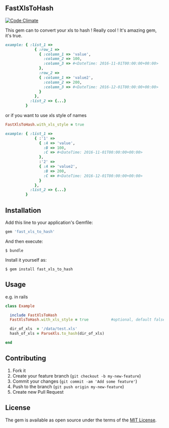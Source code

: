 ## FastXlsToHash

[![Code Climate](https://codeclimate.com/github/woodcrust/fast_xls_to_hash/badges/gpa.svg)](https://codeclimate.com/github/woodcrust/fast_xls_to_hash)

This gem can to convert your xls to hash ! Really cool ! It's amazing gem, it's true.

```ruby
example: { :list_1 => 
             { :row_1 => 
               { :column_1 => 'value',
                 :column_2 => 100,
                 :column_3 => #<DateTime: 2016-11-01T00:00:00+00:00>
               },
               :row_2 => 
               { :column_1 => 'value2',
                 :column_2 => 200,
                 :column_3 => #<DateTime: 2016-12-01T00:00:00+00:00>
               }
             },
           :list_2 => {...} 
         }
```
or if you want to use xls style of names

```ruby
FastXlsToHash.with_xls_style = true
```

```ruby
example: { :list_1 => 
             { :'1' => 
               { :A => 'value',
                 :B => 100,
                 :C => #<DateTime: 2016-11-01T00:00:00+00:00>
               },
               :'2' => 
               { :A => 'value2',
                 :B => 200,
                 :C => #<DateTime: 2016-12-01T00:00:00+00:00>
               }
             },
           :list_2 => {...} 
         }
```

## Installation

Add this line to your application's Gemfile:

```ruby
gem 'fast_xls_to_hash'
```

And then execute:

    $ bundle

Install it yourself as:

    $ gem install fast_xls_to_hash

## Usage

e.g. in rails
```ruby
class Example

  include FastXlsToHash
  FastXlsToHash.with_xls_style = true          #optional, default false

  dir_of_xls  = '/data/test.xls'
  hash_of_xls = ParseXls.to_hash(dir_of_xls)

end
```

## Contributing

1. Fork it
2. Create your feature branch (`git checkout -b my-new-feature`)
3. Commit your changes (`git commit -am 'Add some feature'`)
4. Push to the branch (`git push origin my-new-feature`)
5. Create new Pull Request


## License

The gem is available as open source under the terms of the [MIT License](http://opensource.org/licenses/MIT).


